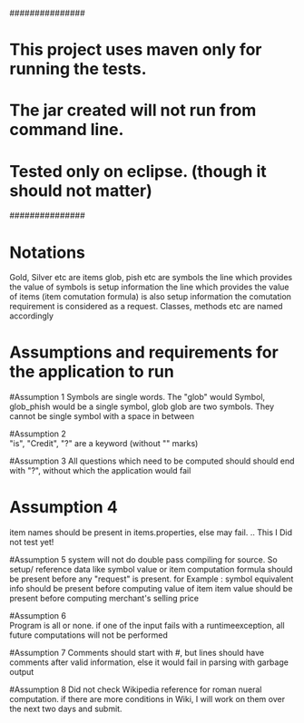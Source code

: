 ###############
# This project uses maven only for running the tests.
# The jar created will not run from command line.
# Tested only on eclipse. (though it should not matter)
###############

# Notations
Gold, Silver etc are items
glob, pish etc are symbols
the line which provides the value of symbols is setup information
the line which provides the value of items (item comutation formula) is also setup information
the comutation requirement is considered as a request. Classes, methods etc are named accordingly

# Assumptions and requirements for the application to run
#Assumption 1
Symbols are single words. 
The "glob" would Symbol, glob_phish would be a single symbol, glob glob are two symbols. They cannot be single symbol with a space in between

#Assumption 2  
"is", "Credit", "?" are a keyword (without "" marks)

#Assumption 3
All questions which need to be computed should should end with "?", without which the application would fail

# Assumption 4
item names should be present in items.properties, else may fail. .. This I Did not test yet!

#Assumption 5
system will not do double pass compiling for source. 
So setup/ reference data like symbol value or item computation formula should be present before any "request" is present.
for Example : 
	symbol equivalent info should be present before computing value of item
	item value should be present before computing merchant's selling price

#Assumption 6	
Program is all or none. if one of the input fails with a runtimeexception, all future computations will not be performed

#Assumption 7
Comments should start with #, but lines should have comments after valid information, else it would fail in parsing with garbage output

#Assumption 8
Did not check Wikipedia reference for roman nueral computation. if there are more conditions in Wiki, I will work on them over the next two days and submit.
